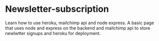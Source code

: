 # Newsletter-subscription
Learn how to use heroku, mailchimp api and node express.
A basic page that uses node and express on the backend and mailchimp api to store newlwtter signups and heroku for deployment.

